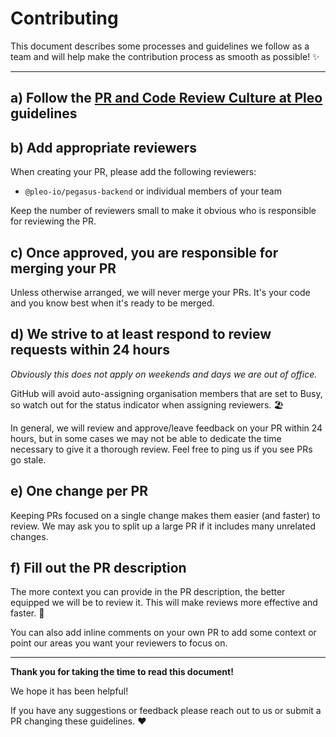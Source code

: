 # Contributing

This document describes some processes and guidelines we follow as a team and will help make the contribution process as smooth as possible! ✨

---

## a) Follow the [PR and Code Review Culture at Pleo](https://www.notion.so/pleo/PR-and-Code-Review-Culture-at-Pleo-220324344eb849f3b636cd00a28b4a41) guidelines

## b) Add appropriate reviewers

When creating your PR, please add the following reviewers:

- `@pleo-io/pegasus-backend` or individual members of your team

Keep the number of reviewers small to make it obvious who is responsible for reviewing the PR.

## c) Once approved, you are responsible for merging your PR

Unless otherwise arranged, we will never merge your PRs. It's your code and you know best when it's ready to be merged.

## d) We strive to at least respond to review requests within 24 hours

_Obviously this does not apply on weekends and days we are out of office._

GitHub will avoid auto-assigning organisation members that are set to Busy, so watch out for the status indicator when assigning reviewers. 🏖

In general, we will review and approve/leave feedback on your PR within 24 hours, but in some cases we may not be able to dedicate the time necessary to give it a thorough review. Feel free to ping us if you see PRs go stale.

## e) One change per PR

Keeping PRs focused on a single change makes them easier (and faster) to review. We may ask you to split up a large PR if it includes many unrelated changes.

## f) Fill out the PR description

The more context you can provide in the PR description, the better equipped we will be to review it.
This will make reviews more effective and faster. 🚀

You can also add inline comments on your own PR to add some context or point our areas you want your reviewers to focus on.

---

**Thank you for taking the time to read this document!**

We hope it has been helpful!

If you have any suggestions or feedback please reach out to us or submit a PR changing these guidelines. ❤️
